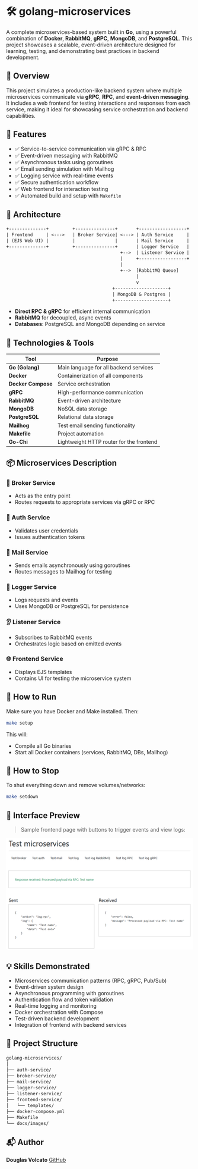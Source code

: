 # 🛠️ golang-microservices

A complete microservices-based system built in **Go**, using a powerful combination of **Docker**, **RabbitMQ**, **gRPC**, **MongoDB**, and **PostgreSQL**. This project showcases a scalable, event-driven architecture designed for learning, testing, and demonstrating best practices in backend development.

## 📌 Overview

This project simulates a production-like backend system where multiple microservices communicate via **gRPC**, **RPC**, and **event-driven messaging**. It includes a web frontend for testing interactions and responses from each service, making it ideal for showcasing service orchestration and backend capabilities.

## 🚀 Features

- ✅ Service-to-service communication via gRPC & RPC
- ✅ Event-driven messaging with RabbitMQ
- ✅ Asynchronous tasks using goroutines
- ✅ Email sending simulation with Mailhog
- ✅ Logging service with real-time events
- ✅ Secure authentication workflow
- ✅ Web frontend for interaction testing
- ✅ Automated build and setup with `Makefile`

## 📐 Architecture

```plaintext
+--------------+         +---------------+       +------------------+
| Frontend     | <--->   | Broker Service| <---> | Auth Service     |
| (EJS Web UI) |         |               |       | Mail Service     |
+--------------+         +---------------+       | Logger Service   |
                                           +-->  | Listener Service |
                                           |     +------------------+
                                           |
                                           +-->  [RabbitMQ Queue]
                                                 |
                                                 v
                                        +--------------------+
                                        | MongoDB & Postgres |
                                        +--------------------+
```

* **Direct RPC & gRPC** for efficient internal communication
* **RabbitMQ** for decoupled, async events
* **Databases**: PostgreSQL and MongoDB depending on service

## 🧰 Technologies & Tools

| Tool               | Purpose                                  |
| ------------------ | ---------------------------------------- |
| **Go (Golang)**    | Main language for all backend services   |
| **Docker**         | Containerization of all components       |
| **Docker Compose** | Service orchestration                    |
| **gRPC**           | High-performance communication           |
| **RabbitMQ**       | Event-driven architecture                |
| **MongoDB**        | NoSQL data storage                       |
| **PostgreSQL**     | Relational data storage                  |
| **Mailhog**        | Test email sending functionality         |
| **Makefile**       | Project automation                       |
| **Go-Chi**         | Lightweight HTTP router for the frontend |

## 📦 Microservices Description

### 🔁 Broker Service

* Acts as the entry point
* Routes requests to appropriate services via gRPC or RPC

### 🔐 Auth Service

* Validates user credentials
* Issues authentication tokens

### 📨 Mail Service

* Sends emails asynchronously using goroutines
* Routes messages to Mailhog for testing

### 📝 Logger Service

* Logs requests and events
* Uses MongoDB or PostgreSQL for persistence

### 👂 Listener Service

* Subscribes to RabbitMQ events
* Orchestrates logic based on emitted events

### 🌐 Frontend Service

* Displays EJS templates
* Contains UI for testing the microservice system

## 🧪 How to Run

Make sure you have Docker and Make installed. Then:

```bash
make setup
```

This will:

* Compile all Go binaries
* Start all Docker containers (services, RabbitMQ, DBs, Mailhog)

## 🛑 How to Stop

To shut everything down and remove volumes/networks:

```bash
make setdown
```

## 📸 Interface Preview

> Sample frontend page with buttons to trigger events and view logs:

![Test Page Screenshot](docs/images/test-page.png)

## 💡 Skills Demonstrated

* Microservices communication patterns (RPC, gRPC, Pub/Sub)
* Event-driven system design
* Asynchronous programming with goroutines
* Authentication flow and token validation
* Real-time logging and monitoring
* Docker orchestration with Compose
* Test-driven backend development
* Integration of frontend with backend services

## 📁 Project Structure

```
golang-microservices/
│
├── auth-service/
├── broker-service/
├── mail-service/
├── logger-service/
├── listener-service/
├── frontend-service/
│   └── templates/
├── docker-compose.yml
├── Makefile
└── docs/images/
```

## 📬 Author

**Douglas Volcato**
[GitHub](https://github.com/douglasvolcato)